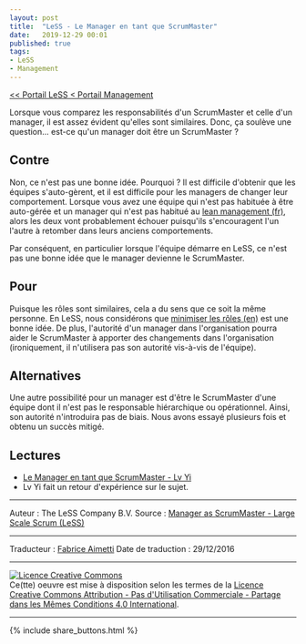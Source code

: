 ```yaml
---
layout: post
title:  "LeSS - Le Manager en tant que ScrumMaster"
date:   2019-12-29 00:01
published: true
tags:
- LeSS
- Management
---
```



[<< Portail LeSS < Portail Management](http://www.les-traducteurs-agiles.org/2016/12/26/less-portail-management.html)

Lorsque vous comparez les responsabilités d'un ScrumMaster et celle d'un manager, il est assez évident qu'elles sont similaires. Donc, ça soulève une question... est-ce qu'un manager doit être un ScrumMaster ?

## Contre

Non, ce n'est pas une bonne idée. Pourquoi ? Il est difficile d'obtenir que les équipes s'auto-gèrent, et il est difficile pour les managers de changer leur comportement. Lorsque vous avez une équipe qui n'est pas habituée à être auto-gérée et un manager qui n'est pas habitué au [lean management (fr)](http://www.les-traducteurs-agiles.org/2016/12/26/less-role-du-manager.html), alors les deux vont probablement échouer puisqu'ils s'encouragent l'un l'autre à retomber dans leurs anciens comportements.

Par conséquent, en particulier lorsque l'équipe démarre en LeSS, ce n'est pas une bonne idée que le manager devienne le ScrumMaster.

## Pour

Puisque les rôles sont similaires, cela a du sens que ce soit la même personne. En LeSS, nous considérons que [minimiser les rôles (en)](http://less.works/less/principles/more-with-less.html) est une bonne idée. De plus, l'autorité d'un manager dans l'organisation pourra aider le ScrumMaster à apporter des changements dans l'organisation (ironiquement, il n'utilisera pas son autorité vis-à-vis de l'équipe).

## Alternatives

Une autre possibilité pour un manager est d'être le ScrumMaster d'une équipe dont il n'est pas le responsable hiérarchique ou opérationnel. Ainsi, son autorité n'introduira pas de biais. Nous avons essayé plusieurs fois et obtenu un succès mitigé.

## Lectures

* [Le Manager en tant que ScrumMaster - Lv Yi](https://www.odd-e.com/material/2011/agile2011/Manager%20as%20SM%20in%20Agile%202011.pdf)
* Lv Yi fait un retour d'expérience sur le sujet.


---
Auteur : The LeSS Company B.V.
Source : [Manager as ScrumMaster - Large Scale Scrum (LeSS)](http://less.works/less/management/manager_scrummaster.html)

---
Traducteur : [Fabrice Aimetti](http://www.fabrice-aimetti.fr/)
Date de traduction : 29/12/2016

---

<a rel="license" href="http://creativecommons.org/licenses/by-nc-sa/4.0/"><img alt="Licence Creative Commons" style="border-width:0" src="http://i.creativecommons.org/l/by-nc-sa/4.0/88x31.png" /></a><br />Ce(tte) oeuvre est mise à disposition selon les termes de la <a rel="license" href="http://creativecommons.org/licenses/by-nc-sa/4.0/">Licence Creative Commons Attribution - Pas d'Utilisation Commerciale - Partage dans les Mêmes Conditions 4.0 International</a>.

---

{% include share_buttons.html %}
